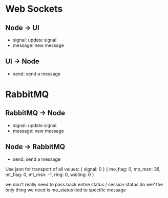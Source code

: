 # Web Sockets

## Node -> UI

 * signal: update signal
 * message: new message

## UI -> Node

 * send: send a message

# RabbitMQ

## RabbitMQ -> Node

 * signal: update signal
 * message: new message

## Node -> RabbitMQ
 * send: send a message

Use json for transport of all values:
{ signal: 0 }
{
  mo_flag: 0,
  mo_msn: 36,
  mt_flag: 0,
  mt_msn: -1,
  ring: 0,
  waiting: 0 
}

we don't really need to pass back entire status / session status do we? 
the only thing we need is mo_status tied to specific message

